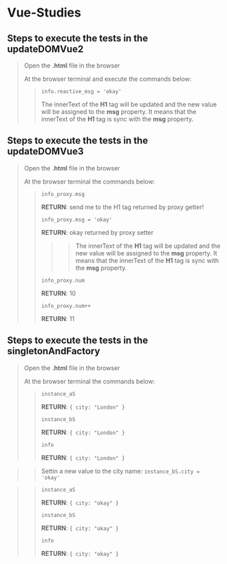 # Vue-Studies

## Steps to execute the tests in the **updateDOMVue2**

> Open the **.html** file in the browser
>
> At the browser terminal and execute the commands below:
>> <code>info.reactive_msg = 'okay'</code>
>>
>> The innerText of the **H1** tag will be updated and the new value will be assigned to the **msg** property.
>> It means that the innerText of the **H1** tag is sync with the **msg** property.

## Steps to execute the tests in the **updateDOMVue3**

> Open the **.html** file in the browser
>
> At the browser terminal the commands below:
>> <code>info_proxy.msg</code>
>> 
>> **RETURN**: send me to the H1 tag returned by proxy getter!
>> 
>> <code>info_proxy.msg = 'okay'</code>
>> 
>> **RETURN**: okay returned by proxy setter
>> 
>>>> The innerText of the **H1** tag will be updated and the new value will be assigned to the **msg** property.
>> It means that the innerText of the **H1** tag is sync with the **msg** property.
>> 
>> <code>info_proxy.num</code>
>> 
>> **RETURN**: 10
>> 
>> <code>info_proxy.num++</code>
>> 
>> **RETURN**: 11

## Steps to execute the tests in the **singletonAndFactory**

> Open the **.html** file in the browser
>
> At the browser terminal the commands below:
>> <code>instance_aS</code>
>> 
>> **RETURN**: <code>{ city: "London" }</code>
>> 
>> <code>instance_bS</code>
>> 
>> **RETURN**: <code>{ city: "London" }</code>
>> 
>> <code>info</code>
>> 
>> **RETURN**: <code>{ city: "London" }</code>

>> Settin a new value to the city name:
>> <code>instance_bS.city = 'okay'</code>

>> <code>instance_aS</code>
>> 
>> **RETURN**: <code>{ city: "okay" }</code>
>> 
>> <code>instance_bS</code>
>> 
>> **RETURN**: <code>{ city: "okay" }</code>
>> 
>> <code>info</code>
>> 
>> **RETURN**: <code>{ city: "okay" }</code>

